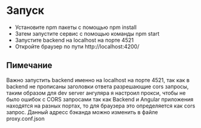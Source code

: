 # Запуск
* Установите npm пакеты с помощью npm install
* Затем запустите сервис с помощью команды npm start
* Запустите backend на localhost на порте 4521 
* Откройте браузер по пути http://localhost:4200/

## Пимечание
Важно запустить backend именно на localhost на порте 4521, так как в backend не прописаны заголовки ответа разрешающие cors запросы, таким образом для dev server ангуляра я настроил прокси, чтобы не было ошибок с CORS запросами так как Backend и Angular приложения находятся на разных портах, то для браузера это определяется как cors запрос. Данный адресс бэканда можно изменить в файле proxy.conf.json
